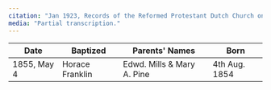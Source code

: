 ```yaml
---
citation: "Jan 1923, Records of the Reformed Protestant Dutch Church on Staten Island, New York City, transcribed and edited by Royden Woodward Vosburgh, v2, p63, [Staten Island, Richmond County, NY Genealogical Resources](http://www.nygenweb.net/richmond/church/RDCPortRichmond/index.html), FHL Film 514656 Item 5."
media: "Partial transcription."
---
```


| Date | Baptized | Parents' Names | Born | 
| --- | --- | --- | --- | 
| 1855, May 4 | Horace Franklin | Edwd. Mills & Mary A. Pine | 4th Aug. 1854 | 
